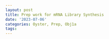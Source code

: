 ```yaml
---
layout: post
title: Prep work for mRNA Library Synthesis
date: '2023-07-06'
categories: Oyster, Prep, Obj1a
tags: 
---
```

